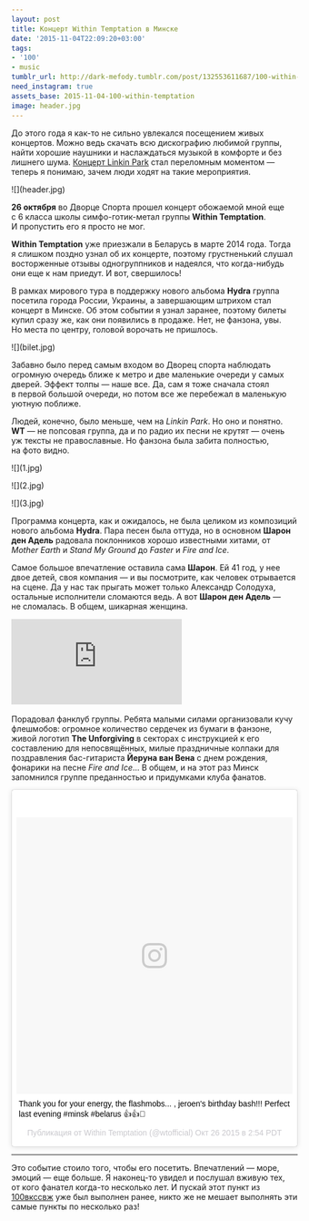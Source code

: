 ```yaml
---
layout: post
title: Концерт Within Temptation в Минске
date: '2015-11-04T22:09:20+03:00'
tags:
- '100'
- music
tumblr_url: http://dark-mefody.tumblr.com/post/132553611687/100-within-temptation
need_instagram: true
assets_base: 2015-11-04-100-within-temptation
image: header.jpg
---
```

До этого года я как-то не сильно увлекался посещением живых концертов. Можно ведь скачать всю дискографию любимой группы, найти хорошие наушники и наслаждаться музыкой в комфорте и без лишнего шума. [Концерт Linkin Park](#) стал переломным моментом — теперь я понимаю, зачем люди ходят на такие мероприятия.

<p class="block-full-width" markdown="1">![](header.jpg)</p>

**26 октября** во Дворце Спорта прошел концерт обожаемой мной еще с 6 класса школы симфо-готик-метал группы **Within Temptation**. И пропустить его я просто не мог.
<!--more-->
**Within Temptation** уже приезжали в Беларусь в марте 2014 года. Тогда я слишком поздно узнал об их концерте, поэтому грустненький слушал восторженные отзывы одногруппников и надеялся, что когда-нибудь они еще к нам приедут. И вот, свершилось!

В рамках мирового тура в поддержку нового альбома **Hydra** группа посетила города России, Украины, а завершающим штрихом стал концерт в Минске. Об этом событии я узнал заранее, поэтому билеты купил сразу же, как они появились в продаже. Нет, не фанзона, увы. Но места по центру, головой ворочать не пришлось.

<p class="block-full-width" markdown="1">![](bilet.jpg)</p>

Забавно было перед самым входом во Дворец спорта наблюдать огромную очередь ближе к метро и две маленькие очереди у самых дверей. Эффект толпы — наше все. Да, сам я тоже сначала стоял в первой большой очереди, но потом все же перебежал в маленькую уютную поближе.

Людей, конечно, было меньше, чем на _Linkin Park_. Но оно и понятно. **WT** — не попсовая группа, да и по радио их песни не крутят — очень уж тексты не православные. Но фанзона была забита полностью, на фото видно.

<p class="block-full-width" markdown="1">![](1.jpg)</p>
<p class="block-full-width" markdown="1">![](2.jpg)</p>
<p class="block-full-width" markdown="1">![](3.jpg)</p>

Программа концерта, как и ожидалось, не была целиком из композиций нового альбома **Hydra**. Пара песен была оттуда, но в основном **Шарон ден Адель** радовала поклонников хорошо известными хитами, от _Mother Earth_ и _Stand My Ground_ до _Faster_ и _Fire and Ice_.

Самое большое впечатление оставила сама **Шарон**. Ей 41 год, у нее двое детей, своя компания — и вы посмотрите, как человек отрывается на сцене. Да у нас так прыгать может только Александр Солодуха, остальные исполнители сломаются ведь. А вот **Шарон ден Адель** — не сломалась. В общем, шикарная женщина.

<p class="block-full-width with-iframe"><iframe class="youtube-media" id="youtube_iframe" allowfullscreen src="https://www.youtube.com/embed/FTzhxXOyWBw?feature=oembed&amp;enablejsapi=1&amp;origin=https://safe.txmblr.com&amp;wmode=opaque" frameborder="0"></iframe></p>

Порадовал фанклуб группы. Ребята малыми силами организовали кучу флешмобов: огромное количество сердечек из бумаги в фанзоне, живой логотип **The Unforgiving** в секторах с инструкцией к его составлению для непосвящённых, милые праздничные колпаки для поздравления бас-гитариста **Йеруна ван Вена** с днем рождения, фонарики на песне _Fire and Ice_... В общем, и на этот раз Минск запомнился группе преданностью и придумками клуба фанатов.

<p class="block-full-width"><blockquote class="instagram-media" data-instgrm-captioned data-instgrm-version="7" style=" background:#FFF; border:0; border-radius:3px; box-shadow:0 0 1px 0 rgba(0,0,0,0.5),0 1px 10px 0 rgba(0,0,0,0.15); margin: 1px auto; padding:0; width:99.375%; width:-webkit-calc(100% - 2px); width:calc(100% - 2px);"><div style="padding:8px;"> <div style=" background:#F8F8F8; line-height:0; margin-top:40px; padding:50.0% 0; text-align:center; width:100%;"> <div style=" background:url(data:image/png;base64,iVBORw0KGgoAAAANSUhEUgAAACwAAAAsCAMAAAApWqozAAAABGdBTUEAALGPC/xhBQAAAAFzUkdCAK7OHOkAAAAMUExURczMzPf399fX1+bm5mzY9AMAAADiSURBVDjLvZXbEsMgCES5/P8/t9FuRVCRmU73JWlzosgSIIZURCjo/ad+EQJJB4Hv8BFt+IDpQoCx1wjOSBFhh2XssxEIYn3ulI/6MNReE07UIWJEv8UEOWDS88LY97kqyTliJKKtuYBbruAyVh5wOHiXmpi5we58Ek028czwyuQdLKPG1Bkb4NnM+VeAnfHqn1k4+GPT6uGQcvu2h2OVuIf/gWUFyy8OWEpdyZSa3aVCqpVoVvzZZ2VTnn2wU8qzVjDDetO90GSy9mVLqtgYSy231MxrY6I2gGqjrTY0L8fxCxfCBbhWrsYYAAAAAElFTkSuQmCC); display:block; height:44px; margin:0 auto -44px; position:relative; top:-22px; width:44px;"></div></div> <p style=" margin:8px 0 0 0; padding:0 4px;"> <a href="https://www.instagram.com/p/9UQ3m-TE2y/" style=" color:#000; font-family:Arial,sans-serif; font-size:14px; font-style:normal; font-weight:normal; line-height:17px; text-decoration:none; word-wrap:break-word;" target="_blank">Thank you for your energy, the flashmobs... , jeroen&#39;s birthday bash!!! Perfect last evening #minsk #belarus 👍👍🎈</a></p> <p style=" color:#c9c8cd; font-family:Arial,sans-serif; font-size:14px; line-height:17px; margin-bottom:0; margin-top:8px; overflow:hidden; padding:8px 0 7px; text-align:center; text-overflow:ellipsis; white-space:nowrap;">Публикация от Within Temptation (@wtofficial) <time style=" font-family:Arial,sans-serif; font-size:14px; line-height:17px;" datetime="2015-10-26T21:54:17+00:00">Окт 26 2015 в 2:54 PDT</time></p></div></blockquote></p>

* * *

Это событие стоило того, чтобы его посетить. Впечатлений — море, эмоций — еще больше. Я наконец-то увидел и послушал вживую тех, от кого фанател когда-то несколько лет. И пускай этот пункт из [100вкссвж](http://dark-mefody.tumblr.com/100vkssvzh) уже был выполнен ранее, никто же не мешает выполнять эти самые пункты по несколько раз!
